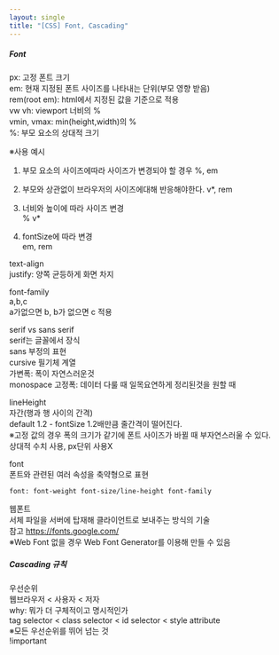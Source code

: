 ```yaml
---
layout: single
title: "[CSS] Font, Cascading"
---
```


##### Font

px: 고정 폰트 크기  
em: 현재 지정된 폰트 사이즈를 나타내는 단위(부모 영향 받음)  
rem(root em): html에서 지정된 값을 기준으로 적용  
vw vh: viewport 너비의 %  
vmin, vmax: min(height,width)의 %  
%: 부모 요소의 상대적 크기

※사용 예시

1. 부모 요소의 사이즈에따라 사이즈가 변경되야 할 경우
   %, em
2. 부모와 상관없이 브라우저의 사이즈에대해 반응해야한다.
   v\*, rem
3. 너비와 높이에 따라 사이즈 변경  
   % v\*

4. fontSize에 따라 변경  
   em, rem

text-align  
justify: 양쪽 균등하게 화면 차지

font-family  
a,b,c  
a가없으면 b, b가 없으면 c 적용

serif vs sans serif  
serif는 글꼴에서 장식  
sans 부정의 표현  
cursive 필기체 계열  
가변폭: 폭이 자연스러운것  
monospace 고정폭: 데이터 다룰 때 일목요연하게 정리된것을 원할 때

lineHeight  
자간(행과 행 사이의 간격)  
default 1.2 - fontSize 1.2배만큼 줄간격이 떨어진다.  
※고정 값의 경우 폭의 크기가 같기에 폰트 사이즈가 바뀔 때 부자연스러울 수 있다.  
상대적 수치 사용, px단위 사용X

font  
폰트와 관련된 여러 속성을 축약형으로 표현

```
font: font-weight font-size/line-height font-family
```

웹폰트  
서체 파일을 서버에 탑재해 클라이언트로 보내주는 방식의 기술  
참고 https://fonts.google.com/  
※Web Font 없을 경우 Web Font Generator를 이용해 만들 수 있음

##### Cascading 규칙

우선순위  
웹브라우저 < 사용자 < 저자  
why: 뭐가 더 구체적이고 명시적인가  
tag selector < class selector < id selector < style attribute  
※모든 우선순위를 뛰어 넘는 것  
!important
